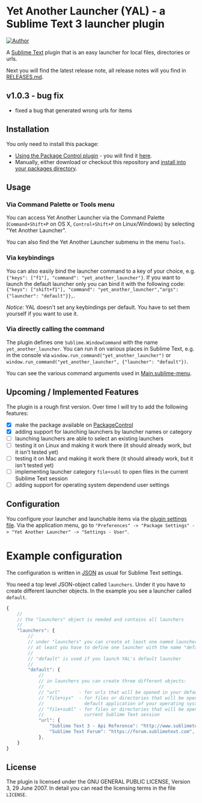 # Yet Another Launcher (YAL) - a Sublime Text 3 launcher plugin

[![Author](https://img.shields.io/badge/twitter-%40dahanbn-blue.svg?style=flat-square)](https://twitter.com/dahanbn)

 A [Sublime Text](http://www.sublimetext.com/) plugin that is an easy launcher for local files, directories or urls.
 
 Next you will find the latest release note, all release notes will you find in [RELEASES.md](RELEASES.md).
 
 ## v1.0.3 - bug fix
- fixed a bug that generated wrong urls for items

## Installation

You only need to install this package:

-   [Using the Package Control plugin](https://packagecontrol.io/) - you will find it [here](https://packagecontrol.io/packages/Yet%20Another%20Launcher).
-   Manually, either download or checkout this repository and [install into your packages directory](http://docs.sublimetext.info/en/latest/extensibility/packages.html#package-installation).

## Usage

### Via Command Palette or Tools menu

You can access Yet Another Launcher via the Command Palette (`Command+Shift+P` on OS X, `Control+Shift+P` on Linux/Windows) by selecting "Yet Another Launcher". 

You can also find the Yet Another Launcher submenu in the menu `Tools`. 

### Via keybindings

You can also easily bind the launcher command to a key of your choice, e.g. `{"keys": ["f1"], "command": "yet_another_launcher"}`. If you want to launch the default launcher only you can bind it with the following code: `{"keys": ["shift+f1"], "command": "yet_another_launcher","args": {"launcher": "default"}},`. 

*Notice:* YAL doesn't set any keybindings per default. You have to set them yourself if you want to use it.

### Via directly calling the command

The plugin defines one `Sublime.WindowCommand` with the name `yet_another_launcher`. You can run it on various places in Sublime Text, e.g. in the console via `window.run_command("yet_another_launcher")` or `window.run_command("yet_another_launcher", {"launcher": "default"})`.

You can see the various command arguments used in [Main.sublime-menu](Main.sublime-menu). 

## Upcoming / Implemented Features

The plugin is a rough first version. Over time I will try to add the following features:

+ [X] make the package available on [PackageControl](https://packagecontrol.io/)
+ [X] adding support for launching launchers by launcher names or category
+ [ ] launching launchers are able to select an existing launchers
+ [ ] testing it on Linux and making it work there (it should already work, but it isn't tested yet)
+ [ ] testing it on Mac and making it work there (it should already work, but it isn't tested yet)
+ [ ] implementing launcher category `file+subl` to open files in the current Sublime Text session
+ [ ] adding support for operating system dependend user settings

## Configuration

You configure your launcher and launchable items via the [plugin settings file](http://docs.sublimetext.info/en/latest/customization/settings.html). Via the application menu, go to `"Preferences" -> "Package Settings" -> "Yet Another Launcher" -> "Settings - User"`.

# Example configuration

The configuration is written in [JSON](https://en.wikipedia.org/wiki/JSON) as usual for Sublime Text settings.

You need a top level JSON-object called `launchers`. Under it you have to create different launcher objects. In the example you see a launcher called `default`.

```js
{
    //
    // the "launchers" object is needed and contains all launchers
    //
    "launchers": { 
        //
        // under "launchers" you can create at least one named launcher,
        // at least you have to define one launcher with the name "default"
        // 
        // "default" is used if you launch YAL's default launcher
        //
        "default": {
            // 
            // in launchers you can create three different objects:
            // 
            // "url"       - for urls that will be opened in your default browser
            // "file+sys"  - for files or directories that will be opened with the
            //               default application of your operating system
            // "file+subl" - for files or directories that will be opened in your
            //               current Sublime Text session
            "url": {
                "Sublime Text 3 - Api Reference": "http://www.sublimetext.com/docs/3/api_reference.html",
                "Sublime Text Forum": "https://forum.sublimetext.com",
            },
    }
}
```

## License
The plugin is licensed under the GNU GENERAL PUBLIC LICENSE, Version 3, 29 June 2007. In detail you can read the licensing terms in the file `LICENSE`.
